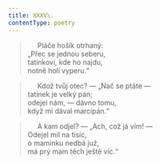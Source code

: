 ```yaml
---
title: XXXV\.
contentType: poetry
---
```


<section>

>      Pláče hošík otrhaný:  
> „Přec se jednou seberu,  
> tatínkovi, kde ho najdu,  
> notně holí vyperu.“

>      Kdož tvůj otec? — „Nač se ptáte —  
> tatínek je velký pán;  
> odejel nám, — dávno tomu,  
> když mi dával marcipán.“

>      A kam odjel? — „Ach, což já vím! —  
> Odejel mil na tisíc,  
> o maminku nedbá juž,  
> má prý mam těch ještě víc.“

</section>
